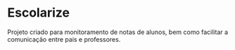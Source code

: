 # Escolarize
Projeto criado para monitoramento de notas de alunos, bem como facilitar a comunicação entre pais e professores.
